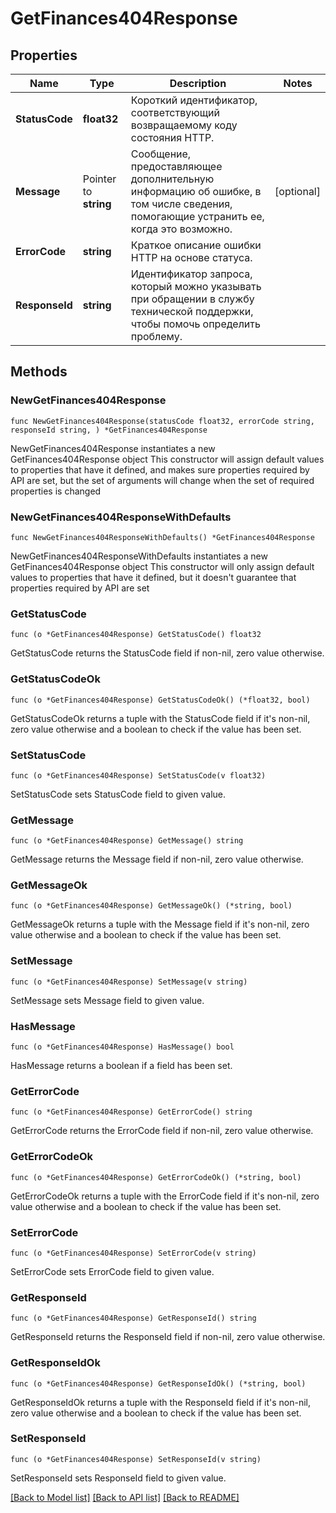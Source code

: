 # GetFinances404Response

## Properties

Name | Type | Description | Notes
------------ | ------------- | ------------- | -------------
**StatusCode** | **float32** | Короткий идентификатор, соответствующий возвращаемому коду состояния HTTP. | 
**Message** | Pointer to **string** | Сообщение, предоставляющее дополнительную информацию об ошибке, в том числе сведения, помогающие устранить ее, когда это возможно. | [optional] 
**ErrorCode** | **string** | Краткое описание ошибки HTTP на основе статуса. | 
**ResponseId** | **string** | Идентификатор запроса, который можно указывать при обращении в службу технической поддержки, чтобы помочь определить проблему. | 

## Methods

### NewGetFinances404Response

`func NewGetFinances404Response(statusCode float32, errorCode string, responseId string, ) *GetFinances404Response`

NewGetFinances404Response instantiates a new GetFinances404Response object
This constructor will assign default values to properties that have it defined,
and makes sure properties required by API are set, but the set of arguments
will change when the set of required properties is changed

### NewGetFinances404ResponseWithDefaults

`func NewGetFinances404ResponseWithDefaults() *GetFinances404Response`

NewGetFinances404ResponseWithDefaults instantiates a new GetFinances404Response object
This constructor will only assign default values to properties that have it defined,
but it doesn't guarantee that properties required by API are set

### GetStatusCode

`func (o *GetFinances404Response) GetStatusCode() float32`

GetStatusCode returns the StatusCode field if non-nil, zero value otherwise.

### GetStatusCodeOk

`func (o *GetFinances404Response) GetStatusCodeOk() (*float32, bool)`

GetStatusCodeOk returns a tuple with the StatusCode field if it's non-nil, zero value otherwise
and a boolean to check if the value has been set.

### SetStatusCode

`func (o *GetFinances404Response) SetStatusCode(v float32)`

SetStatusCode sets StatusCode field to given value.


### GetMessage

`func (o *GetFinances404Response) GetMessage() string`

GetMessage returns the Message field if non-nil, zero value otherwise.

### GetMessageOk

`func (o *GetFinances404Response) GetMessageOk() (*string, bool)`

GetMessageOk returns a tuple with the Message field if it's non-nil, zero value otherwise
and a boolean to check if the value has been set.

### SetMessage

`func (o *GetFinances404Response) SetMessage(v string)`

SetMessage sets Message field to given value.

### HasMessage

`func (o *GetFinances404Response) HasMessage() bool`

HasMessage returns a boolean if a field has been set.

### GetErrorCode

`func (o *GetFinances404Response) GetErrorCode() string`

GetErrorCode returns the ErrorCode field if non-nil, zero value otherwise.

### GetErrorCodeOk

`func (o *GetFinances404Response) GetErrorCodeOk() (*string, bool)`

GetErrorCodeOk returns a tuple with the ErrorCode field if it's non-nil, zero value otherwise
and a boolean to check if the value has been set.

### SetErrorCode

`func (o *GetFinances404Response) SetErrorCode(v string)`

SetErrorCode sets ErrorCode field to given value.


### GetResponseId

`func (o *GetFinances404Response) GetResponseId() string`

GetResponseId returns the ResponseId field if non-nil, zero value otherwise.

### GetResponseIdOk

`func (o *GetFinances404Response) GetResponseIdOk() (*string, bool)`

GetResponseIdOk returns a tuple with the ResponseId field if it's non-nil, zero value otherwise
and a boolean to check if the value has been set.

### SetResponseId

`func (o *GetFinances404Response) SetResponseId(v string)`

SetResponseId sets ResponseId field to given value.



[[Back to Model list]](../README.md#documentation-for-models) [[Back to API list]](../README.md#documentation-for-api-endpoints) [[Back to README]](../README.md)



